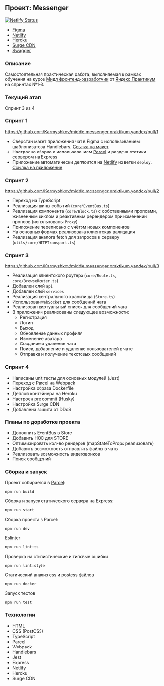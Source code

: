 ## Проект: Messenger

[![Netlify Status](https://api.netlify.com/api/v1/badges/8d2019e6-98b7-43d0-8cad-a2d86bee843b/deploy-status)](https://app.netlify.com/sites/mellifluous-bunny-f4b9fb/deploys)

* [Figma](https://www.figma.com/file/tT9Qv8j6OeVC2AmgQzXEG3/Chat?node-id=0%3A1)
* [Netlify](https://deploy--sprightly-kataifi-71c800.netlify.app)
* [Heroku](https://yandex-practicume-messanger.herokuapp.com)
* [Surge CDN](https://karmyskove.surge.sh/)
* [Swagger](https://ya-praktikum.tech/api/v2/swagger/#/)

### Описание

Cамостоятельная практическая работа, выполняемая в рамках обучения на курсе [Мидл фронтенд-разработчик](https://praktikum.yandex.ru/middle-frontend/) от [Яндекс.Практикум](https://praktikum.yandex.ru) на спринтах №1-3.

### Текущий этап

Спринт 3 из 4

### Спринт 1

https://github.com/Karmyshkov/middle.messenger.praktikum.yandex/pull/1

* Свёрстан макет приложения чат в Figma с использованием шаблонизатора Handlebars. [Ссылка на макет](https://www.figma.com/file/tT9Qv8j6OeVC2AmgQzXEG3/Chat?node-id=0%3A1)
* Настроена сборка с использованием [Parcel](https://parceljs.org/) и раздача статики сервером на Express
* Приложение автоматически деплоится на [Netlify](https://www.netlify.com/) из ветки `deploy`. [Ссылка на приложение](https://deploy--sprightly-kataifi-71c800.netlify.app)

### Спринт 2

https://github.com/Karmyshkov/middle.messenger.praktikum.yandex/pull/2

* Переход на TypeScript
* Реализация шины событий (`core/EventBus.ts`)
* Реализация компонента (`core/Block.ts`) с собственными пропсами, жизненным циклом и реактивным ререндером при изменении пропсов (использованы `Proxy`)
* Приложение переписано с учётом новых компонентов
* На основных формах реализована клиентская валидация
* Реализация аналога fetch для запросов к серверу (`utils/core/HTTPTransport.ts`)

### Спринт 3

https://github.com/Karmyshkov/middle.messenger.praktikum.yandex/pull/3

* Реализация клиентского роутера (`core/Route.ts`, `core/BrowseRouter.ts`)
* Добавлен слой `api`
* Добавлен слой `services`
* Реализация центрального хранилища (`Store.ts`)
* Использован `WebSocket` для сообщений чата
* Реализован виртуальный список для сообщений чата
* В приложении реализованы следующее возможности:
  * Регистрация
  * Логин
  * Выход
  * Обновление данных профиля
  * Изменение аватара
  * Создание и удаление чата
  * Поиск, добавление и удаление пользователей в чате
  * Отправка и получение текстовых сообщений

### Спринт 4

* Написаны unit тесты для основных модулей (Jest)
* Переход с Parcel на Webpack
* Настройка образа Dockerfile
* Деплой контейнера на Heroku
* Настроен pre commit (Husky)
* Настройка Surge CDN
* Добавлена защита от DDoS

### Планы по доработке проекта

* Дополнить EventBus в Store
* Добавить HOC для STORE
* Оптимизировать кол-во рендеров (mapStateToProps реализовать)
* Добавить возможность отправлять файлы в чаты
* Реализовать возможность видеозвонков
* Поиск сообщений

### Сборка и запуск

Проект собирается в [Parcel](https://parceljs.org/):

```bash
npm run build
```

Сборка и запуск статического сервера на Express:

```bash
npm run start
```

Сборка проекта в Parcel:

```bash
npm run dev
```

Eslinter

```bash
npm run lint:ts
```

Проверка на стилистические и типовые ошибки

```bash
npm run lint:style
```

Статический анализ css и postcss файлов

```bash
npm run docker
```

Запуск тестов

```bash
npm run test
```

### Технологии

- HTML
- CSS (PostCSS)
- TypeScript
- Parcel
- Webpack
- Handlebars
- Jest
- Express
- Netlify
- Heroku
- Surge CDN
